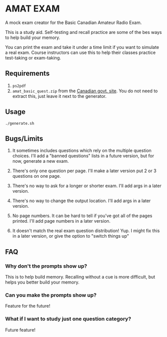 # AMAT EXAM

A mock exam creator for the Basic Canadian Amateur Radio Exam.

This is a study aid. Self-testing and recall practice are some of the bes
ways to help build your memory.

You can print the exam and take it under a time limit if you want to simulate
a real exam. Course instructors can use this to help their classes practice
test-taking or exam-taking.

## Requirements

  1. `ps2pdf`
  2. `amat_basic_quest.zip` from the [Canadian govt. site](https://www.ic.gc.ca/eic/site/025.nsf/eng/h_00004.html). You do not need to extract this, just leave it next to the generator.

## Usage

```
./generate.sh
```

## Bugs/Limits

  1. It sometimes includes questions which rely on the multiple question
     choices. I'll add a "banned questions" lists in a future version, but for
     now, generate a new exam.

  2. There's only one question per page. I'll make a later version put 2 or 3
     questions on one page.

  3. There's no way to ask for a longer or shorter exam. I'll add args in a
     later version.

  4. There's no way to change the output location. I'll add args in a later
     version.

  5. No page numbers. It can be hard to tell if you've got all of the pages
     printed. I'll add page numbers in a later version.

  6. It doesn't match the real exam question distribution! Yup. I might fix
     this in a later version, or give the option to "switch things up"

## FAQ

### Why don't the prompts show up?

This is to help build memory. Recalling without a cue is more difficult, but
helps you better build your memory.

### Can you make the prompts show up?

Feature for the future!

### What if I want to study just one question category?

Future feature!
